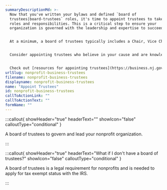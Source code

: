 ```yaml
---
summaryDescriptionMd: >-
  Now that you've written your bylaws and defined `board of
  trustees|board-trustees` roles, it's time to appoint trustees to take on those
  roles and responsibilities. This is a critical step to ensure your
  organization is governed with the leadership and expertise to succeed.


  At a minimum, a board of trustees typically includes a Chair, Vice Chair, and Treasurer, but it often includes more. For example, you may want to appoint board members with expertise in law, accounting, fundraising, politics, technology, communication—as well as those who understand your mission and have experience running a nonprofit.


  Consider appointing trustees who believe in your cause and are knowledgeable about your mission. This might include existing volunteers, current or potential donors, business leaders, or politicians.


  Check out [resources for appointing trustees](https://business.nj.gov/pages/business-support#section-4).
urlSlug: nonprofit-business-trustees
filename: nonprofit-business-trustees
displayname: nonprofit-business-trustees
name: "Appoint Trustees"
id: nonprofit-business-trustees
callToActionLink: ""
callToActionText: ""
formName: ""
---
```


:::callout{ showHeader="true" headerText="" showIcon="false" calloutType="conditional" }

A board of trustees to govern and lead your nonprofit organization.

:::

:::callout{ showHeader="true" headerText="What if I don't have a board of trustees?" showIcon="false" calloutType="conditional" }

A board of trustees is a legal requirement for nonprofits and is needed to apply for tax exempt status with the IRS.

:::
